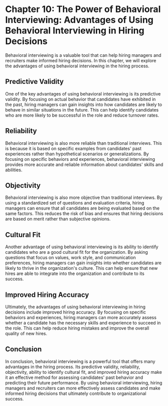 Chapter 10: The Power of Behavioral Interviewing: Advantages of Using Behavioral Interviewing in Hiring Decisions
=================================================================================================================

Behavioral interviewing is a valuable tool that can help hiring managers and recruiters make informed hiring decisions. In this chapter, we will explore the advantages of using behavioral interviewing in the hiring process.

Predictive Validity
-------------------

One of the key advantages of using behavioral interviewing is its predictive validity. By focusing on actual behavior that candidates have exhibited in the past, hiring managers can gain insights into how candidates are likely to behave in similar situations in the future. This can help identify candidates who are more likely to be successful in the role and reduce turnover rates.

Reliability
-----------

Behavioral interviewing is also more reliable than traditional interviews. This is because it is based on specific examples from candidates' past experiences rather than hypothetical scenarios or generalizations. By focusing on specific behaviors and experiences, behavioral interviewing provides more accurate and reliable information about candidates' skills and abilities.

Objectivity
-----------

Behavioral interviewing is also more objective than traditional interviews. By using a standardized set of questions and evaluation criteria, hiring managers can ensure that all candidates are being evaluated based on the same factors. This reduces the risk of bias and ensures that hiring decisions are based on merit rather than subjective opinions.

Cultural Fit
------------

Another advantage of using behavioral interviewing is its ability to identify candidates who are a good cultural fit for the organization. By asking questions that focus on values, work style, and communication preferences, hiring managers can gain insights into whether candidates are likely to thrive in the organization's culture. This can help ensure that new hires are able to integrate into the organization and contribute to its success.

Improved Hiring Accuracy
------------------------

Ultimately, the advantages of using behavioral interviewing in hiring decisions include improved hiring accuracy. By focusing on specific behaviors and experiences, hiring managers can more accurately assess whether a candidate has the necessary skills and experience to succeed in the role. This can help reduce hiring mistakes and improve the overall quality of new hires.

Conclusion
----------

In conclusion, behavioral interviewing is a powerful tool that offers many advantages in the hiring process. Its predictive validity, reliability, objectivity, ability to identify cultural fit, and improved hiring accuracy make it an effective method for assessing candidates' past behavior and predicting their future performance. By using behavioral interviewing, hiring managers and recruiters can more effectively assess candidates and make informed hiring decisions that ultimately contribute to organizational success.
